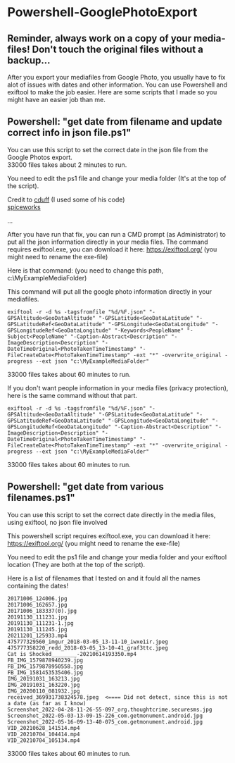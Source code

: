 # Powershell-GooglePhotoExport

## Reminder, always work on a copy of your media-files! Don't touch the original files without a backup...

After you export your mediafiles from Google Photo, you usually have to fix alot of issues with dates and other information. You can use Powershell and exiftool to make the job easier.
Here are some scripts that I made so you might have an easier job than me.

## Powershell:  "get date from filename and update correct info in json file.ps1"


You can use this script to set the correct date in the json file from the Google Photos export.<br>
33000 files takes about 2 minutes to run.

You need to edit the ps1 file and change your media folder (It's at the top of the script).

Credit to [cduff](https://community.spiceworks.com/people/craigduff) (I used some of his code)<br>
[spiceworks](https://community.spiceworks.com/topic/1869414-find-date-in-a-file-name-and-split-it-off)

...

After you have run that fix, you can run a CMD prompt (as Administrator) to put all the json information directly in your media files.
The command requires exiftool.exe, you can download it here:
https://exiftool.org/ (you might need to rename the exe-file)

Here is that command: (you need to change this path, c:\MyExampleMediaFolder)

This command will put all the google photo information directly in your mediafiles.
```
exiftool -r -d %s -tagsfromfile "%d/%F.json" "-GPSAltitude<GeoDataAltitude" "-GPSLatitude<GeoDataLatitude" "-GPSLatitudeRef<GeoDataLatitude" "-GPSLongitude<GeoDataLongitude" "-GPSLongitudeRef<GeoDataLongitude" "-Keywords<PeopleName" "-Subject<PeopleName" "-Caption-Abstract<Description" "-ImageDescription<Description" "-DateTimeOriginal<PhotoTakenTimeTimestamp" "-FileCreateDate<PhotoTakenTimeTimestamp" -ext "*" -overwrite_original -progress --ext json "c:\MyExampleMediaFolder"
```
33000 files takes about 60 minutes to run.

If you don't want people information in your media files (privacy protection), here is the same command without that part.
```
exiftool -r -d %s -tagsfromfile "%d/%F.json" "-GPSAltitude<GeoDataAltitude" "-GPSLatitude<GeoDataLatitude" "-GPSLatitudeRef<GeoDataLatitude" "-GPSLongitude<GeoDataLongitude" "-GPSLongitudeRef<GeoDataLongitude" "-Caption-Abstract<Description" "-ImageDescription<Description" "-DateTimeOriginal<PhotoTakenTimeTimestamp" "-FileCreateDate<PhotoTakenTimeTimestamp" -ext "*" -overwrite_original -progress --ext json "c:\MyExampleMediaFolder"
```
33000 files takes about 60 minutes to run.


## Powershell:  "get date from various filenames.ps1"


You can use this script to set the correct date directly in the media files, using exiftool, no json file involved

This powershell script requires exiftool.exe, you can download it here:
https://exiftool.org/ (you might need to rename the exe-file)

You need to edit the ps1 file and change your media folder and your exiftool location (They are both at the top of the script).

Here is a list of filenames that I tested on and it fould all the names containing the dates!
```
20171006_124006.jpg
20171006_162657.jpg
20171006_183337(0).jpg
20191130_111231.jpg
20191130_111231-1.jpg
20191130_111245.jpg
20211201_125933.mp4
475777329560_imgur_2018-03-05_13-11-10_iwxe1ir.jpeg
475777358220_redd_2018-03-05_13-10-41_graf3ttc.jpeg
Cat is Shocked________-20210614193350.mp4
FB_IMG_1579878940239.jpg
FB_IMG_1579878950558.jpg
FB_IMG_1581453535406.jpg
IMG_20191031_163213.jpg
IMG_20191031_163220.jpg
IMG_20200110_081932.jpg
received_369931738324578.jpeg  <==== Did not detect, since this is not a date (as far as I know)
Screenshot_2022-04-28-11-26-55-097_org.thoughtcrime.securesms.jpg
Screenshot_2022-05-03-13-09-15-226_com.getmonument.android.jpg
Screenshot_2022-05-16-09-13-40-075_com.getmonument.android.jpg
VID_20210628_141514.mp4
VID_20210704_104414.mp4
VID_20210704_105134.mp4
```
33000 files takes about 60 minutes to run.
